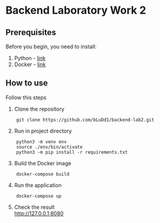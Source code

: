 # Backend Laboratory Work 2

## Prerequisites
Before you begin, you need to install:
1. Python - [link](https://www.python.org/downloads/)
2. Docker - [link](https://docs.docker.com/get-docker/)

## How to use
Follow this steps

1. Clone the repository
```
    git clone https://github.com/bLuDd1/backend-lab2.git
```
2. Run in project directory
```
    python3 -m venv env
    source ./env/bin/activate
    python3 -m pip install -r requirements.txt
```
3. Build the Docker image
```
    docker-compose build
```
4. Run the application
```
    docker-compose up
```
5. Check the result<br>
http://127.0.0.1:8080
